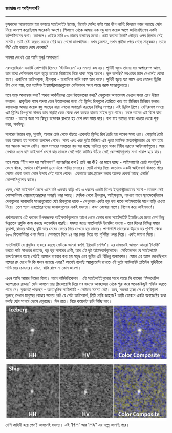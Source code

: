 ### জাহাজ না আইসবার্গ?

---

কৃষকদের আত্মহত্যার হার কমাতে স্যাটেলাইট ইমেজ, রিমোট সেন্সিং ডাটা আর ডীপ লার্নিং কিভাবে কাজ করেছে সেটা নিয়ে আলাপ করেছিলাম আরেকটা অংশে। শিকাগো থেকে আমার এক বন্ধু মাস কয়েক আগে জানিয়েছিলেন একটা কম্পিটিশনের কথা। ক্যাগলে। প্রাইজ মানি ৫০ হাজার ডলারের মতো। চেষ্টা করবো কিনা? দৌড়ের ওপর ছিলাম সেই মাসটা। তাই চেষ্টা করতে করতে দেরি হয়ে গেলো মাসখানিক। যখন ঢুকলাম, তখন প্রাইজ পেয়ে গেছে মানুষজন। তাতে কী? চেষ্টা করতে দোষ কোথায়?

সমস্যা দেখেই তো আমি মুগ্ধ! অসাধারণ!

নরওয়েজিয়ান এনার্জি কোম্পানি হিসেবে ‘স্ট্যাটওয়েল’ এর সমস্যা কম নয়। পৃথিবী জুড়ে তাদের যত অপারেশন্স আছে তার মধ্যে বেশিরভাগ অংশ জুড়ে রয়েছে হিমাঙ্কের নিচে থাকা সমুদ্র অংশে। ভুল বলেছি? নরওয়ের ম্যাপ দেখলেই বোঝা যাবে। একদিকে আইসল্যান্ড, গ্রীনল্যাণ্ড - অন্যদিকে খালি বরফ আর বরফ। পৃথিবী জুড়ে যত গ্যাস এবং তেলের ড্রিলিং রিগ দেখা যায়, তার ম্যাসিভ ইনফ্রাস্ট্রাকচারগুলোর বেশিরভাগ অংশ আছে বরফ সাগরগুলোতে।

মনে পড়ে আলাস্কার কথা? অথবা আর্কটিকের তেল উত্তোলনের কথা? সেগুলোর অপারেশন্স দেখলে সবার চোখ উঠবে কপালে। প্রাকৃতিক গ্যাস অথবা তেল উত্তোলনের জন্য এই ড্রিলিং রিগগুলো তৈরিতে খরচ হয় মিলিয়ন মিলিয়ন ডলার। ক্যানাডায় আমার কয়েক বন্ধু আছেন যারা এখনো অপারেট করছেন বিভিন্ন সাগরে। এই ড্রিলিং রিগে। বেশিরভাগ সময়ে এই ড্রিলিং রিগগুলো সাগরে তার সাপ্লাই বেজ থেকে বেশ কয়েক হাজার মাইল দূরে থাকে। ফলে তাদের এই রিগে যারা থাকেন - তাদের জন্য সব কিছুর বন্দোবস্ত রাখতে হয় বেশ লম্বা সময় ধরে। বলা যায় তাদের থাকা খাওয়া থেকে শুরু করে, সবকিছু।

সাগরের উত্তাল ঝড়, সুনামি, অশান্ত ঢেউ থেকে বাঁচতে একেকটা ড্রিলিং রিগ তৈরি হয় অনেক সময় ধরে। গোড়াটা তৈরি করে আসতে হয় সাগরের তলদেশ থেকে। সময় এবং খরচ দুটো মিলিয়ে এই পুরো ম্যাসিভ ইনফ্রাস্ট্রাকচার এর দাম হয়ে যায় অনেক অনেক বেশি। বরফ সাগরের সবচেয়ে বড় ভয় হচ্ছে পানিতে ডুবে থাকা নিরীহ ধরণের আইসবার্গগুলো। আর সেখানে এসে যদি আইসবার্গ লেগে যায় তাহলে সেই ক্ষতি কাটিয়ে উঠতে সেই কোম্পানিগুলোর মাথা খারাপ হয়ে যায়।

মনে আছে “টিপ অফ দ্যা আইসবার্গ” ব্যাপারটার কথা? তাই নয় কী? এর মানে হচ্ছে - আইসবার্গের ছোট্ট অংশটুকুই ভেসে থাকে, যেখানে বেশিরভাগ ডুবে থাকে পানির ভেতরে। ছোট্ট মাথার নিচে কতোবড় একটা আইসবার্গ থাকতে পারে সেটার ধারণা করার কোন উপায় নেই আগে থেকে। একরাতে তার ট্রাভেল করার অনেক রেকর্ড আছে এনার্জি কোম্পানিগুলোর কাছে।

ধরুন, সেই আইসবার্গ ভেসে এসে যদি একবার বাড়ি খায় এ ধরনের একটা রিগের ইনফ্রাস্ট্রাকচারের সাথে - তাহলে সেই কোম্পানিসহ শেয়ারহোল্ডারদের সবারই খবর আছে। সেদিক থেকে গ্রীনল্যাণ্ড, আইসল্যান্ড, নরওয়ে মানে স্ক্যান্ডেনেভিয়ান দেশগুলোর পাশাপাশি সাগরগুলোতে যেই রিগগুলো থাকে - সেগুলোর একটা বড় ভয় থাকে আইসবার্গের সাথে বাড়ি খাওয়া নিয়ে। তেল গ্যাস এক্সপ্লোরেশনের জাহাজগুলোর একই সমস্যা। কখন কোথায় লাগে। বিশেষ করে আইসবার্গে।

প্রথাগতভাবে এই ধরনের বিপদজ্জনক আইসবার্গগুলোকে আগে থেকে চেনার জন্য স্যাটেলাইট ইমেজিংএর মতো বেশ কিছু উন্নততর প্রযুক্তি কাজ করছে অনেকদিন ধরেই। সমস্যা হচ্ছে স্যাটেলাইট ইমেজিং ভালো - তবে দিনের বিভিন্ন সময়ে কুয়াশা, রাতের আঁধার, বৃষ্টি আর মেঘের ভেতর দিয়ে দেখতে হয় তাদের। পাশাপাশি তাদেরকে উড়তে হয় পৃথিবী থেকে ৬৮০ কিলোমিটার ওপর দিয়ে। সেকারণে দিনে ১৪ বার চক্কর দিতে হয় পৃথিবীর ওপর দিয়ে। একই জায়গা দিয়ে।

স্যাটেলাইট যে প্রযুক্তির ব্যবহার করছে সেটাকে আমরা বলছি ‘রিমোট সেন্সিং’। এর মাধ্যমেই আসলে আমরা ‘ডিটেক্ট’ করতে পারি সাগরের জাহাজ, বড় বড় সাগরের প্রাণী, আর এই দুষ্ট আইসবার্গগুলোকে। সেন্টিনেলের যে স্যাটেলাইট কন্সটেলেশন আছে সেটাই আসলে ব্যবহার করা হয় সমুদ্র এবং ভূমির এই বিভিন্ন অপারেশন। যেমন এর আগে দেখেছিলাম শস্যের রং দেখে কি কি ফলন হয়েছে এবার? আগেই বলেছি অ্যাক্যুরেসি রাখতে এই দুটো স্যাটলাইট প্রতিদিন পৃথিবীকে পাড়ি দেয় চোদ্দবার। মানে, বাকি রাখে না কোন জায়গা।

এখন আসি আমার নিজের বিষয়। মানে কমিউনিকেশন। এই স্যাটেলাইটগুলোর সাথে আছে সি ব্যান্ডের “সিনথেটিক অ্যাপারচার রাডার” যেটা আসলে তার ফ্রিকোয়েন্সি দিয়ে সব ধরনের আবহাওয়া থেকে শুরু করে অনেককিছুই মনিটর করতে পারে সে। বুঝতেই পারছেন - অত্যাধুনিক স্যাটলাইট - সেটাতে সমস্যা নেই। তবে, সমস্যা হচ্ছে সে যে ছবিগুলো তুলছে সেখান মানুষের বোঝার ক্ষমতা নেই যে সেটা আইসবার্গ, তিমি নাকি জাহাজ? আমি যেকোন একটা অবজেক্টের কথা বলছি যেটা সাগরে ভেসে বেড়াচ্ছে। দিন রাত। নিচে কয়েকটা ছবি দিচ্ছি বরং।  
![](/assets/1.png)![](/assets/2.png)বেশি কাহিনী হয়ে গেল? আসলেই  সমস্যা। এই 'HH' আর 'HV' এর গল্পে আসছি পরে। 

